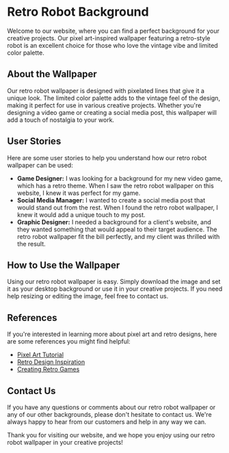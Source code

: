 <!--font:Orbitron-->

# Retro Robot Background

<!--font:Barlow Condensed-->

Welcome to our website, where you can find a perfect background for your creative projects. Our pixel art-inspired wallpaper featuring a retro-style robot is an excellent choice for those who love the vintage vibe and limited color palette.

## About the Wallpaper

Our retro robot wallpaper is designed with pixelated lines that give it a unique look. The limited color palette adds to the vintage feel of the design, making it perfect for use in various creative projects. Whether you're designing a video game or creating a social media post, this wallpaper will add a touch of nostalgia to your work.

## User Stories

Here are some user stories to help you understand how our retro robot wallpaper can be used:

-   **Game Designer:** I was looking for a background for my new video game, which has a retro theme. When I saw the retro robot wallpaper on this website, I knew it was perfect for my game.
-   **Social Media Manager:** I wanted to create a social media post that would stand out from the rest. When I found the retro robot wallpaper, I knew it would add a unique touch to my post.
-   **Graphic Designer:** I needed a background for a client's website, and they wanted something that would appeal to their target audience. The retro robot wallpaper fit the bill perfectly, and my client was thrilled with the result.

## How to Use the Wallpaper

Using our retro robot wallpaper is easy. Simply download the image and set it as your desktop background or use it in your creative projects. If you need help resizing or editing the image, feel free to contact us.

## References

If you're interested in learning more about pixel art and retro designs, here are some references you might find helpful:

-   [Pixel Art Tutorial](#)
-   [Retro Design Inspiration](#)
-   [Creating Retro Games](#)

## Contact Us

If you have any questions or comments about our retro robot wallpaper or any of our other backgrounds, please don't hesitate to contact us. We're always happy to hear from our customers and help in any way we can.

Thank you for visiting our website, and we hope you enjoy using our retro robot wallpaper in your creative projects!

<!--

Write me content for website with wallpaper which alt text is:

"A pixel art-inspired wallpaper featuring a retro-style robot, with a limited color palette and pixelated lines."

The name/title of the page should not be 1:1 copy of the alt text but rather a real content of the website which is using this wallpaper.

- Use markdown format
- Start with heading
- Heading should be short and concise
- The content should look like a real website
- The website should not be about the wallpaper, wallpaper is just a related background
- Heading should be contain work "wallpaper" or "background"
- Include real sections like references, contact, user stories, etc. use things relevant to the page purpose.
- Feel free to use structure like headings, bullets, numbering, blockquotes, paragraphs, horizontal lines, etc.
- You can use formatting like bold or _italic_
- You can include UTF-8 emojis
- Links should be only #hash anchors (and you can refer to the document itself)
- Do not include images


---


# Retro Robot Background for Your Creative Projects

Welcome to our website, where you can find a perfect background for your creative projects. Our pixel art-inspired wallpaper featuring a retro-style robot is an excellent choice for those who love the vintage vibe and limited color palette.

## About the Wallpaper

Our retro robot wallpaper is designed with pixelated lines that give it a unique look. The limited color palette adds to the vintage feel of the design, making it perfect for use in various creative projects. Whether you're designing a video game or creating a social media post, this wallpaper will add a touch of nostalgia to your work.

## User Stories

Here are some user stories to help you understand how our retro robot wallpaper can be used:

- **Game Designer:** I was looking for a background for my new video game, which has a retro theme. When I saw the retro robot wallpaper on this website, I knew it was perfect for my game.
- **Social Media Manager:** I wanted to create a social media post that would stand out from the rest. When I found the retro robot wallpaper, I knew it would add a unique touch to my post.
- **Graphic Designer:** I needed a background for a client's website, and they wanted something that would appeal to their target audience. The retro robot wallpaper fit the bill perfectly, and my client was thrilled with the result.

## How to Use the Wallpaper

Using our retro robot wallpaper is easy. Simply download the image and set it as your desktop background or use it in your creative projects. If you need help resizing or editing the image, feel free to contact us.

## References

If you're interested in learning more about pixel art and retro designs, here are some references you might find helpful:

- [Pixel Art Tutorial](#)
- [Retro Design Inspiration](#)
- [Creating Retro Games](#)

## Contact Us

If you have any questions or comments about our retro robot wallpaper or any of our other backgrounds, please don't hesitate to contact us. We're always happy to hear from our customers and help in any way we can.

Thank you for visiting our website, and we hope you enjoy using our retro robot wallpaper in your creative projects!

-->
